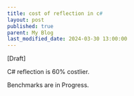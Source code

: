 ```yaml
---
title: cost of reflection in c#
layout: post
published: true
parent: My Blog
last_modified_date: 2024-03-30 13:00:00
---
```

[Draft]

C# reflection is 60% costlier.

Benchmarks are in Progress. 